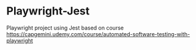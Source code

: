 # Playwright-Jest
Playwright project using Jest based on course https://capgemini.udemy.com/course/automated-software-testing-with-playwright
